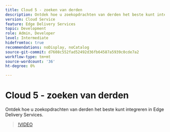 ```yaml
---
title: Cloud 5 - zoeken van derden
description: Ontdek hoe u zoekopdrachten van derden het beste kunt integreren in Edge Delivery Services.
version: Cloud Service
feature: Edge Delivery Services
topic: Development
role: Admin, Developer
level: Intermediate
hidefromtoc: true
recommendations: noDisplay, noCatalog
source-git-commit: d7608c552fad52492d36fb64587a5939c0cde7a2
workflow-type: tm+mt
source-wordcount: '36'
ht-degree: 0%

---
```


# Cloud 5 - zoeken van derden

Ontdek hoe u zoekopdrachten van derden het beste kunt integreren in Edge Delivery Services.

>[!VIDEO](https://video.tv.adobe.com/v/3427040?quality=12&learn=on)

